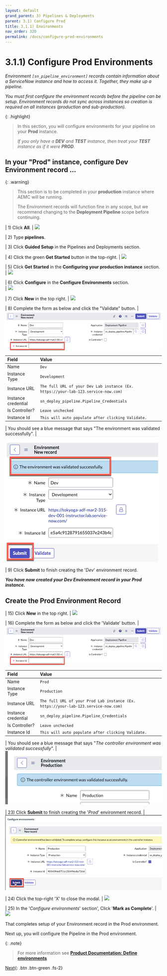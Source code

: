 ```yaml
---
layout: default
grand_parent: 3) Pipelines & Deployments
parent: 3.1) Configure Prod
title: 3.1.1) Environments
nav_order: 320
permalink: /docs/configure-prod-environments
---
```


# 3.1.1) Configure Prod Environments 

*Environment ```[sn_pipeline_environment]``` records contain information about a ServiceNow instance and how to access it. Together, they make up a pipeline.*

*You must first configure the environment records before the pipeline can be setup. Environment records do not sync across instances so creation is required on all instances (production and sub-production).*

{: .highlight}
> In this section, you will configure environments for your pipeline on your **Prod** instance.
> 
> *If you only have a **DEV** and **TEST** instance, then treat your **TEST** instance as if it were **PROD**.*

## In your "Prod" instance, configure Dev Environment record ...

{: .warning}
> This section is to be completed in your **production** instance where AEMC will be running.
>
> The Environment records will function fine in any scope, but we recommend changing to the **Deployment Pipeline** scope before continuing. 

| 1) Click **All**. 
| ![](../assets/images/2023-03-07-15-05-18.png)

| 2) Type **pipelines**.

| 3) Click **Guided Setup** in the Pipelines and Deployments section.

| 4) Click the green **Get Started** button in the top-right. 
| ![](../assets/images/2023-03-07-15-23-27.png)

| 5) Click **Get Started** in the **Configuring your production instance** section. 
| ![](../assets/images/2023-03-07-15-22-52.png)

| 6) Click **Configure** in the **Configure Environments** section.  
| ![](../assets/images/2023-03-09-15-28-57.png)

| 7) Click **New** in the top right. 
| ![](../assets/images/2023-03-09-15-29-57.png)

| 8) Complete the form as below and click the "Validate" button. 
| ![](../assets/images/2023-03-09-15-32-08.png) 

| Field | Value 
|:---|:---
| Name | ```Dev``` 
| Instance Type | ```Development``` 
| Instance URL | ```The full URL of your Dev Lab instance (Ex. https://your-lab-123.service-now.com)``` 
| Instance credential | ```sn_deploy_pipeline.Pipeline_Credentials``` 
| Is Controller? | ```Leave unchecked``` 
| Instance Id | ```This will auto populate after clicking Validate.``` 

| You should see a blue message that says "The environment was validated successfully". 
|![](../assets/images/2023-03-09-15-51-38.png)

| 9) Click **Submit** to finish creating the '*Dev*' environment record.

***You have now created your Dev Environment record in your Prod instance.***

## Create the Prod Environment Record

| 15) Click **New** in the top right.
| ![](../assets/images/2023-03-09-15-29-57.png)

| 16) Complete the form as below and click the 'Validate' button.
| ![](../assets/images/2023-03-09-15-32-08.png) 

| Field | Value 
|:---|:---
| Name | ```Prod``` 
| Instance Type | ```Production``` 
| Instance URL | ```The full URL of your Prod Lab instance (Ex. https://your-lab-123.service-now.com)``` 
| Instance credential | ```sn_deploy_pipeline.Pipeline_Credentials``` 
| Is Controller? | ```Leave unchecked``` 
| Instance Id | ```This will auto populate after clicking Validate.``` 

| You should see a blue message that says "*The controller environment was validated successfully*". 
| ![](../assets/images/2023-03-12-17-05-44.png)

| 23) Click **Submit** to finish creating the '*Prod*' environment record.
| ![](../assets/images/2023-03-12-16-59-46.png)

| 24) Click the top-right 'X' to close the modal. 
| ![](../assets/images/2023-03-12-17-09-24.png)

| 25) In the '*Configure environments*' section', Click '**Mark as Complete**'.
| ![](../assets/images/2023-03-12-17-10-18.png)

That completes setup of your Environment record in the Prod environment.

Next up, you will configure the Pipeline in the Prod environment.

{: .note}
> For more information see **[Product Documentation: Define environments](https://docs.servicenow.com/csh?topicname=create-environment.html)**

[Next](/lab-aemc/docs/configure-prod-pipeline){: .btn .btn-green .fs-2}